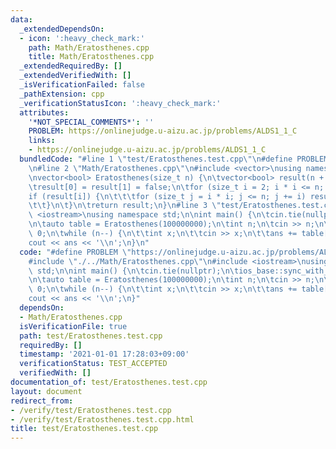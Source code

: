 ```yaml
---
data:
  _extendedDependsOn:
  - icon: ':heavy_check_mark:'
    path: Math/Eratosthenes.cpp
    title: Math/Eratosthenes.cpp
  _extendedRequiredBy: []
  _extendedVerifiedWith: []
  _isVerificationFailed: false
  _pathExtension: cpp
  _verificationStatusIcon: ':heavy_check_mark:'
  attributes:
    '*NOT_SPECIAL_COMMENTS*': ''
    PROBLEM: https://onlinejudge.u-aizu.ac.jp/problems/ALDS1_1_C
    links:
    - https://onlinejudge.u-aizu.ac.jp/problems/ALDS1_1_C
  bundledCode: "#line 1 \"test/Eratosthenes.test.cpp\"\n#define PROBLEM \"https://onlinejudge.u-aizu.ac.jp/problems/ALDS1_1_C\"\
    \n#line 2 \"Math/Eratosthenes.cpp\"\n#include <vector>\nusing namespace std;\n\
    \nvector<bool> Eratosthenes(size_t n) {\n\tvector<bool> result(n + 1, true);\n\
    \tresult[0] = result[1] = false;\n\tfor (size_t i = 2; i * i <= n; ++i) {\n\t\t\
    if (result[i]) {\n\t\t\tfor (size_t j = i * i; j <= n; j += i) result[j] = false;\n\
    \t\t}\n\t}\n\treturn result;\n}\n#line 3 \"test/Eratosthenes.test.cpp\"\n#include\
    \ <iostream>\nusing namespace std;\n\nint main() {\n\tcin.tie(nullptr);\n\tios_base::sync_with_stdio(false);\n\
    \n\tauto table = Eratosthenes(100000000);\n\tint n;\n\tcin >> n;\n\tint ans =\
    \ 0;\n\twhile (n--) {\n\t\tint x;\n\t\tcin >> x;\n\t\tans += table[x];\n\t}\n\t\
    cout << ans << '\\n';\n}\n"
  code: "#define PROBLEM \"https://onlinejudge.u-aizu.ac.jp/problems/ALDS1_1_C\"\n\
    #include \"./../Math/Eratosthenes.cpp\"\n#include <iostream>\nusing namespace\
    \ std;\n\nint main() {\n\tcin.tie(nullptr);\n\tios_base::sync_with_stdio(false);\n\
    \n\tauto table = Eratosthenes(100000000);\n\tint n;\n\tcin >> n;\n\tint ans =\
    \ 0;\n\twhile (n--) {\n\t\tint x;\n\t\tcin >> x;\n\t\tans += table[x];\n\t}\n\t\
    cout << ans << '\\n';\n}"
  dependsOn:
  - Math/Eratosthenes.cpp
  isVerificationFile: true
  path: test/Eratosthenes.test.cpp
  requiredBy: []
  timestamp: '2021-01-01 17:28:03+09:00'
  verificationStatus: TEST_ACCEPTED
  verifiedWith: []
documentation_of: test/Eratosthenes.test.cpp
layout: document
redirect_from:
- /verify/test/Eratosthenes.test.cpp
- /verify/test/Eratosthenes.test.cpp.html
title: test/Eratosthenes.test.cpp
---
```

